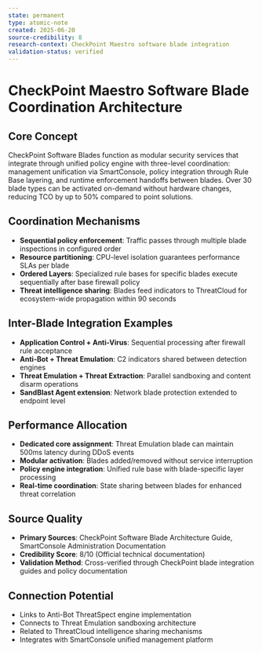 ```yaml
---
state: permanent
type: atomic-note
created: 2025-06-20
source-credibility: 8
research-context: CheckPoint Maestro software blade integration
validation-status: verified
---
```


# CheckPoint Maestro Software Blade Coordination Architecture

## Core Concept
CheckPoint Software Blades function as modular security services that integrate through unified policy engine with three-level coordination: management unification via SmartConsole, policy integration through Rule Base layering, and runtime enforcement handoffs between blades. Over 30 blade types can be activated on-demand without hardware changes, reducing TCO by up to 50% compared to point solutions.

## Coordination Mechanisms
- **Sequential policy enforcement**: Traffic passes through multiple blade inspections in configured order
- **Resource partitioning**: CPU-level isolation guarantees performance SLAs per blade
- **Ordered Layers**: Specialized rule bases for specific blades execute sequentially after base firewall policy
- **Threat intelligence sharing**: Blades feed indicators to ThreatCloud for ecosystem-wide propagation within 90 seconds

## Inter-Blade Integration Examples
- **Application Control + Anti-Virus**: Sequential processing after firewall rule acceptance
- **Anti-Bot + Threat Emulation**: C2 indicators shared between detection engines
- **Threat Emulation + Threat Extraction**: Parallel sandboxing and content disarm operations
- **SandBlast Agent extension**: Network blade protection extended to endpoint level

## Performance Allocation
- **Dedicated core assignment**: Threat Emulation blade can maintain 500ms latency during DDoS events
- **Modular activation**: Blades added/removed without service interruption
- **Policy engine integration**: Unified rule base with blade-specific layer processing
- **Real-time coordination**: State sharing between blades for enhanced threat correlation

## Source Quality
- **Primary Sources**: CheckPoint Software Blade Architecture Guide, SmartConsole Administration Documentation
- **Credibility Score**: 8/10 (Official technical documentation)
- **Validation Method**: Cross-verified through CheckPoint blade integration guides and policy documentation

## Connection Potential
- Links to Anti-Bot ThreatSpect engine implementation
- Connects to Threat Emulation sandboxing architecture
- Related to ThreatCloud intelligence sharing mechanisms
- Integrates with SmartConsole unified management platform